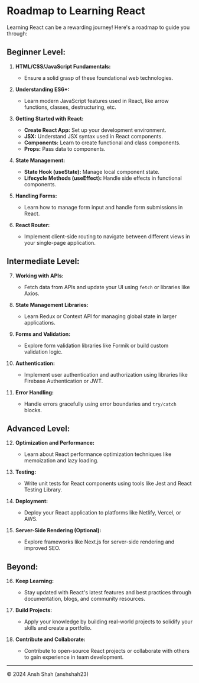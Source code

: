 # Roadmap to Learning React

Learning React can be a rewarding journey! Here's a roadmap to guide you through:

## Beginner Level:

1. **HTML/CSS/JavaScript Fundamentals:**
   - Ensure a solid grasp of these foundational web technologies.

2. **Understanding ES6+:**
   - Learn modern JavaScript features used in React, like arrow functions, classes, destructuring, etc.

3. **Getting Started with React:**
   - **Create React App:** Set up your development environment.
   - **JSX:** Understand JSX syntax used in React components.
   - **Components:** Learn to create functional and class components.
   - **Props:** Pass data to components.

4. **State Management:**
   - **State Hook (useState):** Manage local component state.
   - **Lifecycle Methods (useEffect):** Handle side effects in functional components.

5. **Handling Forms:**
   - Learn how to manage form input and handle form submissions in React.

6. **React Router:**
   - Implement client-side routing to navigate between different views in your single-page application.

## Intermediate Level:

7. **Working with APIs:**
   - Fetch data from APIs and update your UI using `fetch` or libraries like Axios.

8. **State Management Libraries:**
   - Learn Redux or Context API for managing global state in larger applications.

9. **Forms and Validation:**
   - Explore form validation libraries like Formik or build custom validation logic.

10. **Authentication:**
    - Implement user authentication and authorization using libraries like Firebase Authentication or JWT.

11. **Error Handling:**
    - Handle errors gracefully using error boundaries and `try/catch` blocks.

## Advanced Level:

12. **Optimization and Performance:**
    - Learn about React performance optimization techniques like memoization and lazy loading.

13. **Testing:**
    - Write unit tests for React components using tools like Jest and React Testing Library.

14. **Deployment:**
    - Deploy your React application to platforms like Netlify, Vercel, or AWS.

15. **Server-Side Rendering (Optional):**
    - Explore frameworks like Next.js for server-side rendering and improved SEO.

## Beyond:

16. **Keep Learning:**
    - Stay updated with React's latest features and best practices through documentation, blogs, and community resources.
  
17. **Build Projects:**
    - Apply your knowledge by building real-world projects to solidify your skills and create a portfolio.

18. **Contribute and Collaborate:**
    - Contribute to open-source React projects or collaborate with others to gain experience in team development.

---

© 2024 Ansh Shah (anshshah23)
